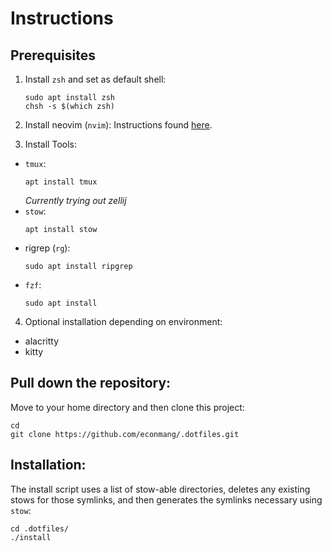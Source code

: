 # Instructions

## Prerequisites

1. Install `zsh` and set as default shell:

    ```
    sudo apt install zsh
    chsh -s $(which zsh)
    ```
2. Install neovim (`nvim`):
    Instructions found [here](https://github.com/neovim/neovim/blob/master/BUILD.md).
3. Install Tools:
- `tmux`:
    ```
    apt install tmux
    ```
    *Currently trying out zellij*
- `stow`:
    ```
    apt install stow
    ```
- rigrep (`rg`):
    ```
    sudo apt install ripgrep
    ```
- `fzf`:
    ```
    sudo apt install 
   ```
4. Optional installation depending on environment:
- alacritty 
- kitty 

## Pull down the repository:

Move to your home directory and then clone this project:

```
cd
git clone https://github.com/econmang/.dotfiles.git
```

## Installation:

The install script uses a list of stow-able directories, deletes any existing stows for those symlinks, and then generates the symlinks necessary using `stow`:

```
cd .dotfiles/
./install
```
